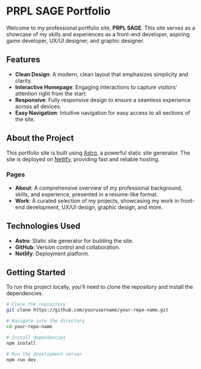# PRPL SAGE Portfolio

Welcome to my professional portfolio site, **PRPL SAGE**. This site serves as a showcase of my skills and experiences as a front-end developer, aspiring game developer, UX/UI designer, and graphic designer.

## Features

- **Clean Design**: A modern, clean layout that emphasizes simplicity and clarity.
- **Interactive Homepage**: Engaging interactions to capture visitors' attention right from the start.
- **Responsive**: Fully responsive design to ensure a seamless experience across all devices.
- **Easy Navigation**: Intuitive navigation for easy access to all sections of the site.

## About the Project

This portfolio site is built using [Astro](https://astro.build/), a powerful static site generator. The site is deployed on [Netlify](https://www.netlify.com/), providing fast and reliable hosting.

### Pages

- **About**: A comprehensive overview of my professional background, skills, and experience, presented in a resume-like format.
- **Work**: A curated selection of my projects, showcasing my work in front-end development, UX/UI design, graphic design, and more.

## Technologies Used

- **Astro**: Static site generator for building the site.
- **GitHub**: Version control and collaboration.
- **Netlify**: Deployment platform.

## Getting Started

To run this project locally, you'll need to clone the repository and install the dependencies.

```bash
# Clone the repository
git clone https://github.com/yourusername/your-repo-name.git

# Navigate into the directory
cd your-repo-name

# Install dependencies
npm install

# Run the development server
npm run dev
